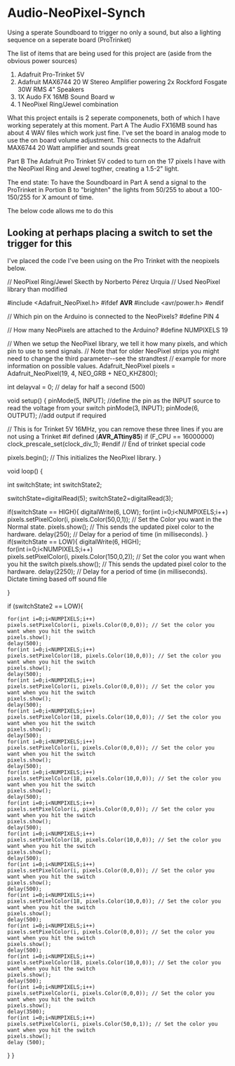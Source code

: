# Audio-NeoPixel-Synch
Using a sperate Soundboard to trigger no only a sound, but also a lighting sequence on a seperate board (ProTrinket)

The list of items that are being used for this project are (aside from the obvious power sources)
  1. Adafruit Pro-Trinket 5V
  2. Adafruit MAX6744 20 W Stereo Amplifier powering 2x Rockford Fosgate 30W RMS 4" Speakers
  3. 1X Audo FX 16MB Sound Board w
  4. 1 NeoPixel Ring/Jewel combination
  
  What this project entails is 2 seperate componenets, both of which I have working seperately at this moment.
  Part A
  The Audio FX16MB sound has about 4 WAV files which work just fine. I've set the board in analog mode to use the on board volume adjustment. This connects to the Adafruit MAX6744 20 Watt amplifier and sounds great
  
  Part B
  The Adafruit Pro Trinket 5V coded to turn on the 17 pixels I have with the NeoPixel Ring and Jewel togther, creating a 1.5-2" light. 
  
  The end state: To have the Soundboard in Part A send a signal to the ProTrinket in Portion B to "brighten" the lights from 50/255 to about a 100-150/255 for X amount of time. 
  
 The below code allows me to do this
  
  Looking at perhaps placing a switch to set the trigger for this
 ----------------------------------------------------------------------------------------------------------------------------- 
  I've placed the code I've been using on the Pro Trinket with the neopixels below. 
  
 // NeoPixel Ring/Jewel Skecth by Norberto Pérez Urquia
// Used NeoPixel library than modified

#include <Adafruit_NeoPixel.h>
#ifdef __AVR__
  #include <avr/power.h>
#endif

// Which pin on the Arduino is connected to the NeoPixels?
#define PIN            4

// How many NeoPixels are attached to the Arduino?
#define NUMPIXELS      19

// When we setup the NeoPixel library, we tell it how many pixels, and which pin to use to send signals.
// Note that for older NeoPixel strips you might need to change the third parameter--see the strandtest
// example for more information on possible values.
Adafruit_NeoPixel pixels = Adafruit_NeoPixel(19, 4, NEO_GRB + NEO_KHZ800);

int delayval = 0; // delay for half a second (500)

void setup() {
  pinMode(5, INPUT); //define the pin as the INPUT source to read the voltage from your switch
  pinMode(3, INPUT); 
  pinMode(6, OUTPUT); //add output if required
  
  
  // This is for Trinket 5V 16MHz, you can remove these three lines if you are not using a Trinket
#if defined (__AVR_ATtiny85__)
  if (F_CPU == 16000000) clock_prescale_set(clock_div_1);
#endif
  // End of trinket special code

  pixels.begin(); // This initializes the NeoPixel library.
}

void loop() {

  int switchState;
  int switchState2;
  
  switchState=digitalRead(5);
  switchState2=digitalRead(3);
  
  if(switchState == HIGH){
    digitalWrite(6, LOW);
    for(int i=0;i<NUMPIXELS;i++)    
    pixels.setPixelColor(i, pixels.Color(50,0,1)); // Set the Color you want in the Normal state.
    pixels.show(); // This sends the updated pixel color to the hardware.
    delay(250); // Delay for a period of time (in milliseconds).
  }
    if(switchState == LOW){
      digitalWrite(6, HIGH);    
    for(int i=0;i<NUMPIXELS;i++)    
    pixels.setPixelColor(i, pixels.Color(150,0,2)); // Set the color you want when you hit the switch
    pixels.show(); // This sends the updated pixel color to the hardware.
    delay(2250); // Delay for a period of time (in milliseconds). Dictate timing based off sound file

  }
  
  if (switchState2 == LOW){
      
    for(int i=0;i<NUMPIXELS;i++)    
    pixels.setPixelColor(i, pixels.Color(0,0,0)); // Set the color you want when you hit the switch
    pixels.show(); 
    delay(500);     
    for(int i=0;i<NUMPIXELS;i++)    
    pixels.setPixelColor(18, pixels.Color(10,0,0)); // Set the color you want when you hit the switch
    pixels.show(); 
    delay(500);    
    for(int i=0;i<NUMPIXELS;i++)    
    pixels.setPixelColor(i, pixels.Color(0,0,0)); // Set the color you want when you hit the switch
    pixels.show(); 
    delay(500);     
    for(int i=0;i<NUMPIXELS;i++)    
    pixels.setPixelColor(18, pixels.Color(10,0,0)); // Set the color you want when you hit the switch
    pixels.show(); 
    delay(500);    
    for(int i=0;i<NUMPIXELS;i++)    
    pixels.setPixelColor(i, pixels.Color(0,0,0)); // Set the color you want when you hit the switch
    pixels.show(); 
    delay(500);     
    for(int i=0;i<NUMPIXELS;i++)    
    pixels.setPixelColor(18, pixels.Color(10,0,0)); // Set the color you want when you hit the switch
    pixels.show(); 
    delay(500);    
    for(int i=0;i<NUMPIXELS;i++)    
    pixels.setPixelColor(i, pixels.Color(0,0,0)); // Set the color you want when you hit the switch
    pixels.show(); 
    delay(500);     
    for(int i=0;i<NUMPIXELS;i++)    
    pixels.setPixelColor(18, pixels.Color(10,0,0)); // Set the color you want when you hit the switch
    pixels.show(); 
    delay(500);    
    for(int i=0;i<NUMPIXELS;i++)    
    pixels.setPixelColor(i, pixels.Color(0,0,0)); // Set the color you want when you hit the switch
    pixels.show(); 
    delay(500);     
    for(int i=0;i<NUMPIXELS;i++)    
    pixels.setPixelColor(18, pixels.Color(10,0,0)); // Set the color you want when you hit the switch
    pixels.show(); 
    delay(500); 
    for(int i=0;i<NUMPIXELS;i++)    
    pixels.setPixelColor(i, pixels.Color(0,0,0)); // Set the color you want when you hit the switch
    pixels.show(); 
    delay(500);     
    for(int i=0;i<NUMPIXELS;i++)    
    pixels.setPixelColor(18, pixels.Color(10,0,0)); // Set the color you want when you hit the switch
    pixels.show(); 
    delay(500);  
    for(int i=0;i<NUMPIXELS;i++)    
    pixels.setPixelColor(i, pixels.Color(0,0,0)); // Set the color you want when you hit the switch
    pixels.show(); 
    delay(3500);
    for(int i=0;i<NUMPIXELS;i++)
    pixels.setPixelColor(i, pixels.Color(50,0,1)); // Set the color you want when you hit the switch
    pixels.show();
    delay (500); 
  }
}
